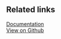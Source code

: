 ## Related links

[Documentation][]  
[View on Github][]

[//]: # "These are reference links used in the body of this note and get stripped out when the markdown processor does its job. There is no need to format nicely because it shouldn't be seen. Thanks SO - http://stackoverflow.com/questions/4823468/store-comments-in-markdown-syntax"
[documentation]: https://github.com/rudderlabs/rudder-sdk-js
[view on github]: https://github.com/rudderlabs/rudder-sdk-js
